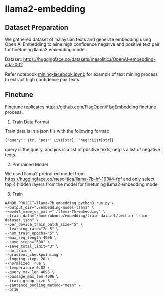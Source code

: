 # llama2-embedding


## Dataset Preparation

We gathered dataset of malaysian texts and generate embedding using Open AI Embedding to mine high confidence negative and positive text pair for finetuning llama2 embedding model.

Dataset: https://huggingface.co/datasets/mesolitica/OpenAI-embedding-ada-002

Refer notebook [mining-facebook.ipynb](/home/ubuntu/embedding/mining) for example of text mining process to extract high confidence pair texts.

## Finetune

Finetune replicates https://github.com/FlagOpen/FlagEmbedding finetune process.


1. Train Data Format

Train data is in a json file with the following format:
```
{"query": str, "pos": List[str], "neg":List[str]}
```
query is the query, and pos is a list of positive texts, neg is a list of negative texts.

2. Pretrained Model

We used llama2 pretrained model from https://huggingface.co/mesolitica/llama-7b-hf-16384-fpf and only select top 4 hidden layers from the model for finetuning llama2 embedding model

3. Train

```
WANDB_PROJECT=llama-7b-embedding python3 run.py \
--output_dir="./embedding-model-llama" \
--model_name_or_path="./llama-7b-embedding" \
--train_data="/home/ubuntu/embedding/train-dataset/twitter-train-dataset.json" \
--per_device_train_batch_size="5" \
--learning_rate="2e-5" \
--num_train_epochs="5" \
--max_seq_length 4096 \
--save_steps="500" \
--save_total_limit="3" \
--do_train \
--gradient_checkpointing \
--logging_steps 20 \
--normlized True \
--temperature 0.02 \
--query_max_len 4096 \
--passage_max_len 4096 \
--train_group_size 3  \
--sentence_pooling_method="mean" \
--bf16
```



